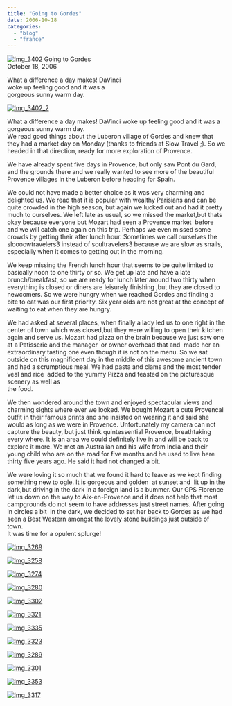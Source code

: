 ```yaml
---
title: "Going to Gordes"
date: 2006-10-18
categories: 
  - "blog"
  - "france"
---
```


 [![Img_3402](https://pub-ac94b3f306b24c0dba4238943c97f2e1.r2.dev/2008/04/26/img_3402.png "Img_3402")](https://pub-ac94b3f306b24c0dba4238943c97f2e1.r2.dev/photos/uncategorized/2008/04/26/img_3402.png) Going to Gordes  
October 18, 2006

What a difference a day makes! DaVinci  
woke up feeling good and it was a  
gorgeous sunny warm day.

<!--more-->

[![Img_3402_2](https://pub-ac94b3f306b24c0dba4238943c97f2e1.r2.dev/2008/04/26/img_3402_2.png "Img_3402_2")](https://pub-ac94b3f306b24c0dba4238943c97f2e1.r2.dev/photos/uncategorized/2008/04/26/img_3402_2.png)

What a difference a day makes! DaVinci woke up feeling good and it was a gorgeous sunny warm day.  
We read good things about the Luberon village of Gordes and knew that they had a market day on Monday (thanks to friends at Slow Travel ;). So we headed in that direction, ready for more exploration of Provence.

We have already spent five days in Provence, but only saw Pont du Gard, and the grounds there and we really wanted to see more of the beautiful Provence villages in the Luberon before heading for Spain.

We could not have made a better choice as it was very charming and delighted us. We read that it is popular with wealthy Parisians and can be quite crowded in the high season, but again we lucked out and had it pretty much to ourselves. We left late as usual, so we missed the market,but thats okay because everyone but Mozart had seen a Provence market  before and we will catch one again on this trip. Perhaps we even missed some crowds by getting their after lunch hour. Sometimes we call ourselves the sloooowtravelers3 instead of soultravelers3 because we are slow as snails, especially when it comes to getting out in the morning.

We keep missing the French lunch hour that seems to be quite limited to basically noon to one thirty or so. We get up late and have a late brunch/breakfast, so we are ready for lunch later around two thirty when everything is closed or diners are leisurely finishing ,but they are closed to newcomers. So we were hungry when we reached Gordes and finding a bite to eat was our first priority. Six year olds are not great at the concept of waiting to eat when they are hungry.

We had asked at several places, when finally a lady led us to one right in the center of town which was closed,but they were willing to open their kitchen again and serve us. Mozart had pizza on the brain because we just saw one at a Patisserie and the manager  or owner overhead that and  made her an extraordinary tasting one even though it is not on the menu. So we sat outside on this magnificent day in the middle of this awesome ancient town and had a scrumptious meal. We had pasta and clams and the most tender veal and rice  added to the yummy Pizza and feasted on the picturesque scenery as well as  
the food.

We then wondered around the town and enjoyed spectacular views and charming sights where ever we looked. We bought Mozart a cute Provencal outfit in their famous prints and she insisted on wearing it and said she would as long as we were in Provence. Unfortunately my camera can not capture the beauty, but just think quintessential Provence, breathtaking  every where. It is an area we could definitely live in and will be back to explore it more. We met an Australian and his wife from India and their young child who are on the road for five months and he used to live here thirty five years ago. He said it had not changed a bit.

We were loving it so much that we found it hard to leave as we kept finding something new to ogle. It is gorgeous and golden  at sunset and  lit up in the dark,but driving in the dark in a foreign land is a bummer. Our GPS Florence let us down on the way to Aix-en-Provence and it does not help that most campgrounds do not seem to have addresses just street names. After going in circles a bit  in the dark, we decided to set her back to Gordes as we had seen a Best Western amongst the lovely stone buildings just outside of town.  
It was time for a opulent splurge!

[![Img_3269](https://pub-ac94b3f306b24c0dba4238943c97f2e1.r2.dev/2008/04/26/img_3269.png "Img_3269")](https://pub-ac94b3f306b24c0dba4238943c97f2e1.r2.dev/photos/uncategorized/2008/04/26/img_3269.png)

[![Img_3258](https://pub-ac94b3f306b24c0dba4238943c97f2e1.r2.dev/2008/04/26/img_3258.png "Img_3258")](https://pub-ac94b3f306b24c0dba4238943c97f2e1.r2.dev/photos/uncategorized/2008/04/26/img_3258.png)

[![Img_3274](https://pub-ac94b3f306b24c0dba4238943c97f2e1.r2.dev/2008/04/26/img_3274.png "Img_3274")](https://pub-ac94b3f306b24c0dba4238943c97f2e1.r2.dev/photos/uncategorized/2008/04/26/img_3274.png)

[![Img_3280](https://pub-ac94b3f306b24c0dba4238943c97f2e1.r2.dev/2008/04/26/img_3280.png "Img_3280")](https://pub-ac94b3f306b24c0dba4238943c97f2e1.r2.dev/photos/uncategorized/2008/04/26/img_3280.png)

[![Img_3302](https://pub-ac94b3f306b24c0dba4238943c97f2e1.r2.dev/2008/04/26/img_3302.png "Img_3302")](https://pub-ac94b3f306b24c0dba4238943c97f2e1.r2.dev/photos/uncategorized/2008/04/26/img_3302.png)

[![Img_3321](https://pub-ac94b3f306b24c0dba4238943c97f2e1.r2.dev/2008/04/26/img_3321.png "Img_3321")](https://pub-ac94b3f306b24c0dba4238943c97f2e1.r2.dev/photos/uncategorized/2008/04/26/img_3321.png)

[![Img_3335](https://pub-ac94b3f306b24c0dba4238943c97f2e1.r2.dev/2008/04/26/img_3335.png "Img_3335")](https://pub-ac94b3f306b24c0dba4238943c97f2e1.r2.dev/photos/uncategorized/2008/04/26/img_3335.png)

[![Img_3323](https://pub-ac94b3f306b24c0dba4238943c97f2e1.r2.dev/2008/04/26/img_3323.png "Img_3323")](https://pub-ac94b3f306b24c0dba4238943c97f2e1.r2.dev/photos/uncategorized/2008/04/26/img_3323.png)

[![Img_3289](https://pub-ac94b3f306b24c0dba4238943c97f2e1.r2.dev/2008/04/26/img_3289.png "Img_3289")](https://pub-ac94b3f306b24c0dba4238943c97f2e1.r2.dev/photos/uncategorized/2008/04/26/img_3289.png)

[![Img_3301](https://pub-ac94b3f306b24c0dba4238943c97f2e1.r2.dev/2008/04/26/img_3301.png "Img_3301")](https://pub-ac94b3f306b24c0dba4238943c97f2e1.r2.dev/photos/uncategorized/2008/04/26/img_3301.png)

[![Img_3353](https://pub-ac94b3f306b24c0dba4238943c97f2e1.r2.dev/2008/04/26/img_3353.png "Img_3353")](https://pub-ac94b3f306b24c0dba4238943c97f2e1.r2.dev/photos/uncategorized/2008/04/26/img_3353.png)

[![Img_3317](https://pub-ac94b3f306b24c0dba4238943c97f2e1.r2.dev/2008/04/26/img_3317.png "Img_3317")](https://pub-ac94b3f306b24c0dba4238943c97f2e1.r2.dev/photos/uncategorized/2008/04/26/img_3317.png)
